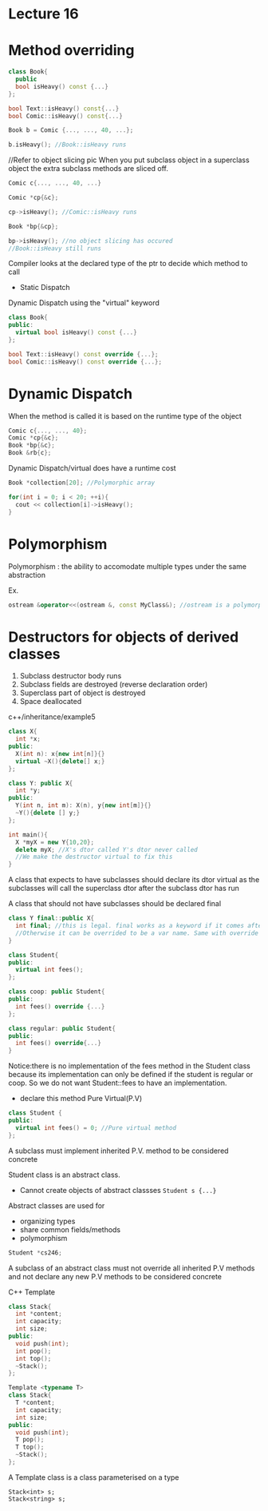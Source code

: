 # Lecture 16

# Method overriding

```c++
class Book{
  public
  bool isHeavy() const {...}
};

bool Text::isHeavy() const{...}
bool Comic::isHeavy() const{...}

Book b = Comic {..., ..., 40, ...};

b.isHeavy(); //Book::isHeavy runs
```
//Refer to object slicing pic
When you put subclass object in a superclass object the extra subclass methods are sliced off.

```c++
Comic c{..., ..., 40, ...}

Comic *cp{&c};

cp->isHeavy(); //Comic::isHeavy runs

Book *bp{&cp};

bp->isHeavy(); //no object slicing has occured
//Book::isHeavy still runs
```

Compiler looks at the declared type of the ptr to decide which method to call

- Static Dispatch

Dynamic Dispatch using the "virtual" keyword

```c++
class Book{
public:
  virtual bool isHeavy() const {...}
};

bool Text::isHeavy() const override {...};
bool Comic::isHeavy() const override {...};
```

# Dynamic Dispatch
When the method is called it is based on the runtime type of the object

```c++
Comic c{..., ..., 40};
Comic *cp{&c};
Book *bp{&c};
Book &rb{c};
```

Dynamic Dispatch/virtual does have a runtime cost

```c++
Book *collection[20]; //Polymorphic array

for(int i = 0; i < 20; ++i){
  cout << collection[i]->isHeavy();
}
```

# Polymorphism

Polymorphism : the ability to accomodate multiple types under the same abstraction

Ex.
```c++
ostream &operator<<(ostream &, const MyClass&); //ostream is a polymorphic parameter
```

# Destructors for objects of derived classes

1. Subclass destructor body runs
2. Subclass fields are destroyed (reverse declaration order)
3. Superclass part of object is destroyed
4. Space deallocated

c++/inheritance/example5

```c++
class X{
  int *x;
public:
  X(int n): x{new int[n]}{}
  virtual ~X(){delete[] x;}
};

class Y: public X{
  int *y;
public:
  Y(int n, int m): X(n), y{new int[m]}{}
  ~Y(){delete [] y;}
};

int main(){
  X *myX = new Y{10,20};
  delete myX; //X's dtor called Y's dtor never called
  //We make the destructor virtual to fix this
}
```

A class that expects to have subclasses should declare its dtor virtual as the subclasses will call the superclass dtor after the subclass dtor has run

A class that should not have subclasses should be declared final

```c++
class Y final::public X{
  int final; //this is legal. final works as a keyword if it comes after the method name
  //Otherwise it can be overrided to be a var name. Same with override keyword/
}
```


```c++
class Student{
public:
  virtual int fees();
};

class coop: public Student{
public:
  int fees() override {...}
};

class regular: public Student{
public:
  int fees() override{...}
}
```

Notice:there is no implementation of the fees method in the Student class because its implementation can only be defined if the student is regular or coop. So we do not want Student::fees to have an implementation.
  - declare this method Pure Virtual(P.V)

```c++
class Student {
public:
  virtual int fees() = 0; //Pure virtual method
};
```
A subclass must implement inherited P.V. method to be considered concrete

Student class is an abstract class.

- Cannot create objects of abstract classses
`Student s {...}`

Abstract classes are used for
- organizing types
- share common fields/methods
- polymorphism

```c++
Student *cs246;
```

A subclass of an abstract class must not override all inherited P.V methods and not declare any new P.V methods to be considered concrete

C++ Template
```c++
class Stack{
  int *content;
  int capacity;
  int size;
public:
  void push(int);
  int pop();
  int top();
  ~Stack();
};
```

```c++
Template <typename T>
class Stack{
  T *content;
  int capacity;
  int size;
public:
  void push(int);
  T pop();
  T top();
  ~Stack();
};
```

A Template class is a class parameterised on a type

`Stack<int> s;`  
`Stack<string> s;`
